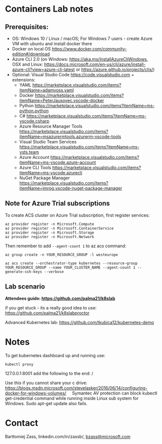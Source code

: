 # Containers Lab notes

## Prerequisites:

* OS: Windows 10 / Linux / macOS; For Windows 7 users - create Azure VM with ubuntu and install docker there
* Docker on local OS https://www.docker.com/community-edition#/download
* Azure CLI 2.0 (on Windows: https://aka.ms/InstallAzureCliWindows, OSX and Linux: https://docs.microsoft.com/en-us/cli/azure/install-azure-cli?view=azure-cli-latest or https://azure.github.io/projects/clis/)
* Optional: Visual Studio Code https://code.visualstudio.com + extensions:
    * YAML https://marketplace.visualstudio.com/items?itemName=adamvoss.yaml
    * Docker https://marketplace.visualstudio.com/items?itemName=PeterJausovec.vscode-docker
    * Python https://marketplace.visualstudio.com/items?itemName=ms-python.python
    * C# https://marketplace.visualstudio.com/items?itemName=ms-vscode.csharp
    * Azure Resource Manager Tools https://marketplace.visualstudio.com/items?itemName=msazurermtools.azurerm-vscode-tools
    * Visual Studio Team Services https://marketplace.visualstudio.com/items?itemName=ms-vsts.team
    * Azure Account https://marketplace.visualstudio.com/items?itemName=ms-vscode.azure-account
    * Azure CLI Tools https://marketplace.visualstudio.com/items?itemName=ms-vscode.azurecli
    * NuGet Package Manager https://marketplace.visualstudio.com/items?itemName=jmrog.vscode-nuget-package-manager

## Note for Azure Trial subscriptions

To create ACS cluster on Azure Trial subscription, first register services:

```
az provider register -n Microsoft.Compute  
az provider register -n Microsoft.ContainerService  
az provider register -n Microsoft.Storage  
az provider register -n Microsoft.Network
```

Then remember to add `--agent-count 1` to az acs command:

```
az group create -n YOUR_RESOURCE_GROUP -l westeurope

az acs create --orchestrator-type kubernetes --resource-group YOUR_RESOURCE_GROUP --name YOUR_CLUSTER_NAME --agent-count 1 --generate-ssh-keys --verbose  
```


## Lab scenario

**Attendees guide:
https://github.com/palma21/k8slab**

if you get stuck - its a really good idea to use: https://github.com/palma21/k8slabproctor

Advanced Kubernetes lab:
https://github.com/tkubica12/kubernetes-demo

# Notes

To get kubernetes dashboard up and running use:  
```
kubectl proxy
```  
127.0.0.1:8001
add the following to the end: /     


Use this if you cannot share your c drive:  
https://blogs.msdn.microsoft.com/stevelasker/2016/06/14/configuring-docker-for-windows-volumes/
 
 
Symantec AV protection can block kubectl get-credential command while running inside Linux sub system for Windows. Sudo apt-get update also fails. 



# Contact

Bartłomiej Zass, linkedin.com/in/zassb/, bzass@microsoft.com
